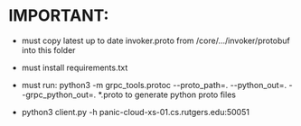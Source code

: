 # IMPORTANT:
- must copy latest up to date invoker.proto from /core/.../invoker/protobuf into this folder
- must install requirements.txt
- must run:
python3 -m grpc_tools.protoc --proto_path=. --python_out=. --grpc_python_out=. *.proto
to generate python proto files

- python3 client.py -h panic-cloud-xs-01.cs.rutgers.edu:50051